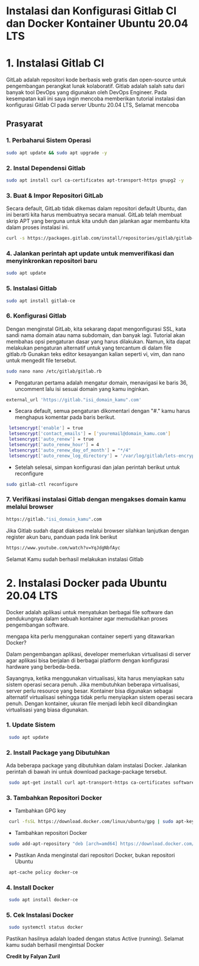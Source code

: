 # Instalasi dan Konfigurasi Gitlab CI dan Docker Kontainer Ubuntu 20.04 LTS

# 1. Instalasi Gitlab CI
GitLab adalah repositori kode berbasis web gratis dan open-source untuk pengembangan perangkat lunak kolaboratif. Gitlab adalah salah satu dari banyak tool DevOps yang digunakan oleh DevOps Engineer.
Pada kesempatan kali ini saya ingin mencoba memberikan tutorial instalasi dan konfigurasi Gitlab CI pada server Ubuntu 20.04 LTS, Selamat mencoba

## Prasyarat
### 1.  Perbaharui Sistem Operasi
```sh
sudo apt update && sudo apt upgrade -y
```
### 2.  Instal Dependensi Gitlab
```sh
sudo apt install curl ca-certificates apt-transport-https gnupg2 -y
```
### 3. Buat & Impor Repositori GitLab
Secara default, GitLab tidak dikemas dalam repositori default Ubuntu, dan ini berarti kita harus membuatnya secara manual. GitLab telah membuat skrip APT yang berguna untuk kita unduh dan jalankan agar membantu kita dalam proses instalasi ini.
```sh
curl -s https://packages.gitlab.com/install/repositories/gitlab/gitlab-ce/script.deb.sh | sudo bash
```
### 4. Jalankan perintah apt update untuk memverifikasi dan menyinkronkan repositori baru
```sh
sudo apt update
```
### 5. Instalasi Gitlab
```sh
sudo apt install gitlab-ce
```
### 6. Konfigurasi Gitlab
Dengan menginstal GitLab, kita sekarang dapat mengonfigurasi SSL, kata sandi nama domain atau nama subdomain, dan banyak lagi. Tutorial akan membahas opsi pengaturan dasar yang harus dilakukan. Namun, kita dapat melakukan pengaturan alternatif untuk yang tercantum di dalam file gitlab.rb
Gunakan teks editor kesayangan kalian seperti vi, vim, dan nano untuk mengedit file tersebut.
```sh
sudo nano nano /etc/gitlab/gitlab.rb
```
- Pengaturan pertama adalah mengatur domain, menavigasi ke baris 36, uncomment lalu isi sesuai domain yang kamu inginkan.
  
```sh
external_url 'https://gitlab."isi_domain_kamu".com'
```
- Secara default, semua pengaturan dikomentari dengan "#." kamu harus menghapus komentar pada baris berikut.

```sh
 letsencrypt['enable'] = true
 letsencrypt['contact_emails'] = ['youremail@domain_kamu.com']
 letsencrypt['auto_renew'] = true
 letsencrypt['auto_renew_hour'] = 4
 letsencrypt['auto_renew_day_of_month'] = "*/4"
 letsencrypt['auto_renew_log_directory'] = '/var/log/gitlab/lets-encrypt'
```
- Setelah selesai, simpan konfigurasi dan jalan perintah berikut untuk reconfigure 

```sh
sudo gitlab-ctl reconfigure
```

### 7. Verifikasi instalasi Gitlab dengan mengakses domain kamu melalui browser
```sh
https://gitlab."isi_domain_kamu".com
```
Jika Gitlab sudah dapat diakses melalui browser silahkan lanjutkan dengan register akun baru, panduan pada link berikut 

```sh
https://www.youtube.com/watch?v=YqJdgNbfAyc
```

Selamat Kamu sudah berhasil melakukan instalasi Gitlab


# 2. Instalasi Docker pada Ubuntu 20.04 LTS
Docker adalah aplikasi untuk menyatukan berbagai file software dan pendukungnya dalam sebuah kontainer agar memudahkan proses pengembangan software.

mengapa kita perlu menggunakan container seperti yang ditawarkan Docker?

Dalam pengembangan aplikasi, developer memerlukan virtualisasi di server agar aplikasi bisa berjalan di berbagai platform dengan konfigurasi hardware yang berbeda-beda.

Sayangnya, ketika menggunakan virtualisasi, kita harus menyiapkan satu sistem operasi secara penuh. Jika membutuhkan beberapa virtualisasi, server perlu resource yang besar.
Kontainer bisa digunakan sebagai alternatif virtualisasi sehingga tidak perlu menyiapkan sistem operasi secara penuh. Dengan kontainer, ukuran file menjadi lebih kecil dibandingkan virtualisasi yang biasa digunakan.

### 1. Update Sistem
```sh
 sudo apt update
```

### 2. Install Package yang Dibutuhkan
Ada beberapa package yang dibutuhkan dalam instalasi Docker. Jalankan perintah di bawah ini untuk download package-package tersebut.
```sh
 sudo apt-get install curl apt-transport-https ca-certificates software-properties-common
```

### 3. Tambahkan Repositori Docker
- Tambahkan GPG key
```sh
 curl -fsSL https://download.docker.com/linux/ubuntu/gpg | sudo apt-key add -
```
- Tambahkan repositori Docker
```sh
 sudo add-apt-repository "deb [arch=amd64] https://download.docker.com/linux/ubuntu $(lsb_release -cs) stable"
```
- Pastikan Anda menginstal dari repositori Docker, bukan repositori Ubuntu
```sh
 apt-cache policy docker-ce
```
### 4. Install Docker
```sh
 sudo apt install docker-ce
```
### 5. Cek Instalasi Docker
```sh
 sudo systemctl status docker
```

Pastikan hasilnya adalah loaded dengan status Active (running). Selamat kamu sudah berhasil mengintsal Docker











**Credit by Falyan Zuril**

[//]: # (These are reference links used in the body of this note and get stripped out when the markdown processor does its job. There is no need to format nicely because it shouldn't be seen. Thanks SO - http://stackoverflow.com/questions/4823468/store-comments-in-markdown-syntax)

   [dill]: <https://github.com/joemccann/dillinger>
   [git-repo-url]: <https://github.com/joemccann/dillinger.git>
   [john gruber]: <http://daringfireball.net>
   [df1]: <http://daringfireball.net/projects/markdown/>
   [markdown-it]: <https://github.com/markdown-it/markdown-it>
   [Ace Editor]: <http://ace.ajax.org>
   [node.js]: <http://nodejs.org>
   [Twitter Bootstrap]: <http://twitter.github.com/bootstrap/>
   [jQuery]: <http://jquery.com>
   [@tjholowaychuk]: <http://twitter.com/tjholowaychuk>
   [express]: <http://expressjs.com>
   [AngularJS]: <http://angularjs.org>
   [Gulp]: <http://gulpjs.com>

   [PlDb]: <https://github.com/joemccann/dillinger/tree/master/plugins/dropbox/README.md>
   [PlGh]: <https://github.com/joemccann/dillinger/tree/master/plugins/github/README.md>
   [PlGd]: <https://github.com/joemccann/dillinger/tree/master/plugins/googledrive/README.md>
   [PlOd]: <https://github.com/joemccann/dillinger/tree/master/plugins/onedrive/README.md>
   [PlMe]: <https://github.com/joemccann/dillinger/tree/master/plugins/medium/README.md>
   [PlGa]: <https://github.com/RahulHP/dillinger/blob/master/plugins/googleanalytics/README.md>
